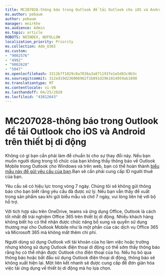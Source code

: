 ```yaml
---
title: MC207028-thông báo trong Outlook để tải Outlook cho iOS và Android trên thiết bị di động
ms.author: pebaum
author: pebaum
manager: mnirkhe
ms.audience: Admin
ms.topic: article
ROBOTS: NOINDEX, NOFOLLOW
localization_priority: Priority
ms.collection: Adm_O365
ms.custom:
- "9002576"
- "4992"
- "9002628"
- "5047"
ms.openlocfilehash: 3312b7f1829c8a7036a3a871193fe1e5d83c0b3c
ms.sourcegitcommit: 312ed19d236006962f1b891d2961014959ab1898
ms.translationtype: MT
ms.contentlocale: vi-VN
ms.lasthandoff: 04/25/2020
ms.locfileid: "43812643"
---
```

# <a name="mc207028---notifications-in-outlook-to-obtain-outlook-for-ios-and-android-on-mobile-devices"></a>MC207028-thông báo trong Outlook để tải Outlook cho iOS và Android trên thiết bị di động

Không có gì bạn cần phải làm để chuẩn bị cho sự thay đổi này. Nếu bạn muốn người dùng trong tổ chức của bạn không thấy thông báo về Outlook Mobile trong Outlook cho Windows và trên web, bạn có thể hoàn thành [biểu mẫu này để gửi yêu cầu của bạn](https://aka.ms/MC207028).Bạn sẽ cần phải cung cấp ID người thuê của bạn. 

Yêu cầu sẽ có hiệu lực trong vòng 7 ngày. Chúng tôi sẽ không gửi thông báo cho bạn biết rằng yêu cầu đã được xử lý. Nếu bạn vẫn thấy đề xuất trong sản phẩm sau khi gửi biểu mẫu và chờ 7 ngày, vui lòng liên hệ với bộ hỗ trợ.

Với tích hợp sâu trên OneDrive, teams và ứng dụng Office, Outlook là cách tốt nhất để trải nghiệm Office 365 trên thiết bị di động. Nhiều khách hàng không biết họ có thể nhận được chức năng bổ sung và quyền sử dụng thương mại cho Outlook Mobile như là một phần của các dịch vụ Office 365 và Microsoft 365 mà không mất thêm chi phí.

Người dùng sử dụng Outlook với tài khoản của họ làm việc hoặc trường nhưng không sử dụng Outlook điện thoại di động có thể sớm thấy thông báo rằng họ có thể nhận được Outlook cho điện thoại của họ. Nếu họ bỏ qua thông báo hoặc bắt đầu sử dụng Outlook điện thoại di động, thông báo sẽ không xuất hiện lại. Một liên kết nhanh sẽ được cung cấp để đơn giản hóa việc tải ứng dụng về thiết bị di động mà họ lựa chọn.
